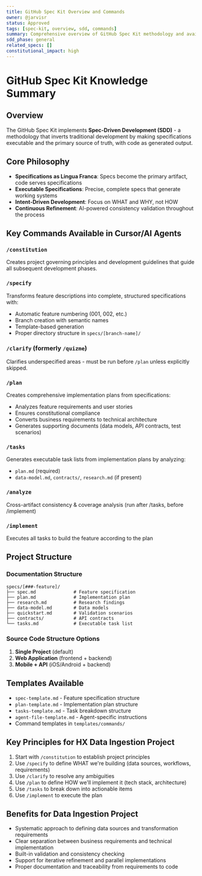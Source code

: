 ```yaml
---
title: GitHub Spec Kit Overview and Commands
owner: @jarvisr
status: Approved
tags: [spec-kit, overview, sdd, commands]
summary: Comprehensive overview of GitHub Spec Kit methodology and available commands for SDD.
sdd_phase: general
related_specs: []
constitutional_impact: high
---
```


# GitHub Spec Kit Knowledge Summary

## Overview
The GitHub Spec Kit implements **Spec-Driven Development (SDD)** - a methodology that inverts traditional development by making specifications executable and the primary source of truth, with code as generated output.

## Core Philosophy
- **Specifications as Lingua Franca**: Specs become the primary artifact, code serves specifications
- **Executable Specifications**: Precise, complete specs that generate working systems
- **Intent-Driven Development**: Focus on WHAT and WHY, not HOW
- **Continuous Refinement**: AI-powered consistency validation throughout the process

## Key Commands Available in Cursor/AI Agents

### `/constitution`
Creates project governing principles and development guidelines that guide all subsequent development phases.

### `/specify` 
Transforms feature descriptions into complete, structured specifications with:
- Automatic feature numbering (001, 002, etc.)
- Branch creation with semantic names
- Template-based generation
- Proper directory structure in `specs/[branch-name]/`

### `/clarify` (formerly `/quizme`)
Clarifies underspecified areas - must be run before `/plan` unless explicitly skipped.

### `/plan`
Creates comprehensive implementation plans from specifications:
- Analyzes feature requirements and user stories
- Ensures constitutional compliance
- Converts business requirements to technical architecture
- Generates supporting documents (data models, API contracts, test scenarios)

### `/tasks`
Generates executable task lists from implementation plans by analyzing:
- `plan.md` (required)
- `data-model.md`, `contracts/`, `research.md` (if present)

### `/analyze`
Cross-artifact consistency & coverage analysis (run after /tasks, before /implement)

### `/implement`
Executes all tasks to build the feature according to the plan

## Project Structure

### Documentation Structure
```
specs/[###-feature]/
├── spec.md              # Feature specification
├── plan.md              # Implementation plan
├── research.md          # Research findings
├── data-model.md        # Data models
├── quickstart.md        # Validation scenarios
├── contracts/           # API contracts
└── tasks.md             # Executable task list
```

### Source Code Structure Options
1. **Single Project** (default)
2. **Web Application** (frontend + backend)
3. **Mobile + API** (iOS/Android + backend)

## Templates Available
- `spec-template.md` - Feature specification structure
- `plan-template.md` - Implementation plan structure  
- `tasks-template.md` - Task breakdown structure
- `agent-file-template.md` - Agent-specific instructions
- Command templates in `templates/commands/`

## Key Principles for HX Data Ingestion Project
1. Start with `/constitution` to establish project principles
2. Use `/specify` to define WHAT we're building (data sources, workflows, requirements)
3. Use `/clarify` to resolve any ambiguities
4. Use `/plan` to define HOW we'll implement it (tech stack, architecture)
5. Use `/tasks` to break down into actionable items
6. Use `/implement` to execute the plan

## Benefits for Data Ingestion Project
- Systematic approach to defining data sources and transformation requirements
- Clear separation between business requirements and technical implementation
- Built-in validation and consistency checking
- Support for iterative refinement and parallel implementations
- Proper documentation and traceability from requirements to code
